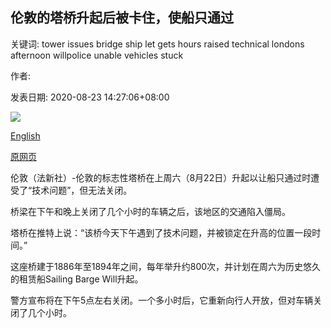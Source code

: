 ## 伦敦的塔桥升起后被卡住，使船只通过

关键词: tower issues bridge ship let gets hours raised technical londons afternoon willpolice unable vehicles stuck

作者: 

发表日期: 2020-08-23 14:27:06+08:00

![](https://www.straitstimes.com/sites/default/files/styles/x_large/public/articles/2020/08/23/rk_londontowerbridge_230820.jpg?itok=2oNqK2zt)

[English](London%27s%20Tower%20Bridge%20gets%20stuck%20after%20it%20was%20raised%20to%20let%20a%20ship%20through.md)

[原网页](https://www.straitstimes.com/world/europe/londons-tower-bridge-gets-stuck-after-it-was-raised-to-let-a-ship-through)

伦敦（法新社）-伦敦的标志性塔桥在上周六（8月22日）升起以让船只通过时遭受了“技术问题”，但无法关闭。

桥梁在下午和晚上关闭了几个小时的车辆之后，该地区的交通陷入僵局。

塔桥在推特上说：“该桥今天下午遇到了技术问题，并被锁定在升高的位置一段时间。”

这座桥建于1886年至1894年之间，每年举升约800次，并计划在周六为历史悠久的租赁船Sailing Barge Will升起。

警方宣布将在下午5点左右关闭。一个多小时后，它重新向行人开放，但对车辆关闭了几个小时。